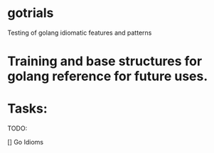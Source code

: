 # gotrials
Testing of golang idiomatic features and patterns

# Training and base structures for golang reference for future uses.

# Tasks:
TODO:

[] Go Idioms
